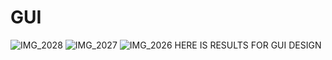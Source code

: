 # GUI
![IMG_2028](https://github.com/user-attachments/assets/1bd6eb1a-bd8e-4e94-bcec-3df93bdf3fd5)
![IMG_2027](https://github.com/user-attachments/assets/fc5376c7-d9a4-4c67-8f37-4447c1c2741b)
![IMG_2026](https://github.com/user-attachments/assets/062e6e35-9669-48fb-a39d-3c8fe7c92e98)
HERE IS RESULTS FOR GUI DESIGN 

